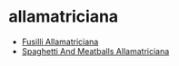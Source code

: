 # allamatriciana

 * [Fusilli Allamatriciana](../index/f/fusilli-allamatriciana-2053.json)
 * [Spaghetti And Meatballs Allamatriciana](../index/s/spaghetti-and-meatballs-allamatriciana-356791.json)
